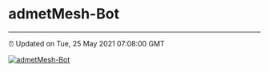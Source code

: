# admetMesh-Bot
---
⏰ Updated on Tue, 25 May 2021 07:08:00 GMT

[![admetMesh-Bot](https://github.com/kotori-y/admetMesh-bot/actions/workflows/main.yml/badge.svg)](https://github.com/kotori-y/admetMesh-bot/actions/workflows/main.yml)
